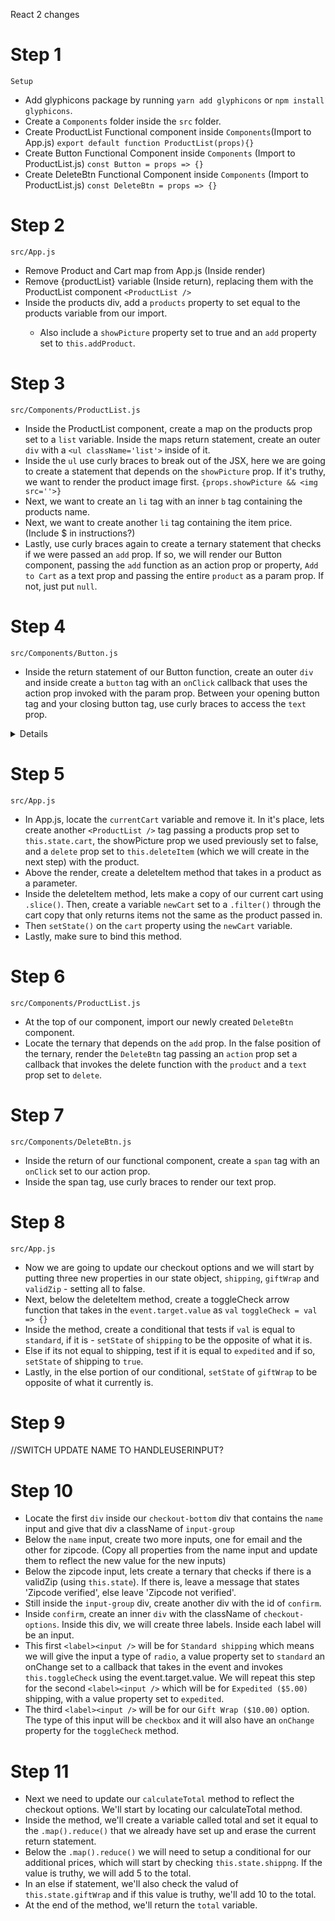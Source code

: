 React 2 changes

# Step 1
`Setup`
* Add glyphicons package by running `yarn add glyphicons` or `npm install glyphicons`.
* Create a `Components` folder inside the `src` folder.
* Create ProductList Functional component inside `Components`(Import to App.js)
`export default function ProductList(props){}`
* Create Button Functional Component inside `Components` (Import to ProductList.js)
`const Button = props => {}`
* Create DeleteBtn Functional Component inside `Components` (Import to ProductList.js)
`const DeleteBtn = props => {}`

# Step 2
`src/App.js`
* Remove Product and Cart map from App.js (Inside render)
* Remove {productList} variable (Inside return), replacing them with the ProductList component `<ProductList />`
* Inside the products div, add a `products` property to <ProductsList /> set equal to the products variable from our import. 
    * Also include a `showPicture` property set to true and an `add` property set to `this.addProduct`.

# Step 3
`src/Components/ProductList.js`
* Inside the ProductList component, create a map on the products prop set to a `list` variable. Inside the maps return statement, create an outer `div` with a `<ul className='list'>` inside of it. 
* Inside the `ul` use curly braces to break out of the JSX, here we are going to create a statement that depends on the `showPicture` prop. If it's truthy, we want to render the product image first. 
`{props.showPicture && <img src=''>}`
* Next, we want to create an `li` tag with an inner `b` tag containing the products name.
* Next, we want to create another `li` tag containing the item price. (Include $ in instructions?)
* Lastly, use curly braces again to create a ternary statement that checks if we were passed an `add` prop. If so, we will render our Button component, passing the `add` function as an action prop or property, `Add to Cart` as a text prop and passing the entire `product` as a param prop. If not, just put `null`.

# Step 4
`src/Components/Button.js`
* Inside the return statement of our Button function, create an outer `div` and inside create a `button` tag with an `onClick` callback that uses the action prop invoked with the param prop. Between your opening button tag and your closing button tag, use curly braces to access the `text` prop.

<details>

```jsx
import React from 'react';

const Button = props => {
    return (
        <div>
            <button onClick={() => props.action(props.params)}>{props.text}</button>
        </div>
    )
}

export default Button;
```
</details>

# Step 5
`src/App.js`
* In App.js, locate the `currentCart` variable and remove it. In it's place, lets create another `<ProductList />` tag passing a products prop set to `this.state.cart`, the showPicture prop we used previously set to false, and a `delete` prop set to `this.deleteItem` (which we will create in the next step) with the product. 
* Above the render, create a deleteItem method that takes in a product as a parameter. 
* Inside the deleteItem method, lets make a copy of our current cart using `.slice()`. Then, create a variable `newCart` set to a `.filter()` through the cart copy that only returns items not the same as the product passed in. 
* Then `setState()` on the `cart` property using the `newCart` variable.
* Lastly, make sure to bind this method. 

# Step 6
`src/Components/ProductList.js`
* At the top of our component, import our newly created `DeleteBtn` component.
* Locate the ternary that depends on the `add` prop. In the false position of the ternary, render the `DeleteBtn` tag passing an `action` prop set a callback that invokes the delete function with the `product` and a `text` prop set to `delete`.

# Step 7
`src/Components/DeleteBtn.js`
* Inside the return of our functional component, create a `span` tag with an `onClick` set to our action prop.
* Inside the span tag, use curly braces to render our text prop. 

# Step 8
`src/App.js`
* Now we are going to update our checkout options and we will start by putting three new properties in our state object, `shipping`, `giftWrap` and `validZip` - setting all to false. 
* Next, below the deleteItem method, create a toggleCheck arrow function that takes in the `event.target.value` as `val`
`toggleCheck = val => {}`
* Inside the method, create a conditional that tests if `val` is equal to `standard`, if it is - `setState` of `shipping` to be the opposite of what it is.
* Else if its not equal to shipping, test if it is equal to `expedited` and if so, `setState` of shipping to `true`.
* Lastly, in the else portion of our conditional, `setState` of `giftWrap` to be opposite of what it currently is. 

# Step 9

//SWITCH UPDATE NAME TO HANDLEUSERINPUT?


# Step 10

* Locate the first `div` inside our `checkout-bottom` div that contains the `name` input and give that div a className of `input-group` 
* Below the `name` input, create two more inputs, one for email and the other for zipcode. (Copy all properties from the name input and update them to reflect the new value for the new inputs)
* Below the zipcode input, lets create a ternary that checks if there is a validZip (using `this.state`). If there is, leave a message that states 'Zipcode verified', else leave 'Zipcode not verified'. 
* Still inside the `input-group` div, create another div with the id of `confirm`.
* Inside `confirm`, create an inner `div` with the className of `checkout-options`. Inside this div, we will create three labels. Inside each label will be an input.
* This first `<label><input />` will be for `Standard shipping` which means we will give the input a type of `radio`, a value property set to `standard` an onChange set to a callback that takes in the event and invokes `this.toggleCheck` using the event.target.value. We will repeat this step for the second `<label><input />` which will be for `Expedited ($5.00)` shipping, with a value property set to `expedited`. 
* The third `<label><input />` will be for our `Gift Wrap ($10.00)` option. The type of this input will be `checkbox` and it will also have an `onChange` property for the `toggleCheck` method.

# Step 11

* Next we need to update our `calculateTotal` method to reflect the checkout options. We'll start by locating our calculateTotal method.
* Inside the method, we'll create a variable called total and set it equal to the `.map().reduce()` that we already have set up and erase the current return statement.
* Below the `.map().reduce()` we will need to setup a conditional for our additional prices, which will start by checking `this.state.shippng`. If the value is truthy, we will add 5 to the total. 
* In an else if statement, we'll also check the valud of `this.state.giftWrap` and if this value is truthy, we'll add 10 to the total. 
* At the end of the method, we'll return the `total` variable.